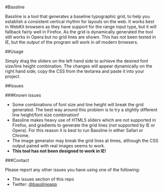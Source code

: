#Bassline

Bassline is a tool that generates a baseline typographic grid, to help you establish a consistent vertical rhythm for layouts on the web. It works best in WebKit browsers as they have support for the range input type, but it will fallback fairly well in Firefox. As the grid is dynamically generated the tool still works in Opera but no grid lines are shown. This has not been tested in IE, but the *output* of the program will work in *all* modern browsers.

##Usage

Simply drag the sliders on the left hand side to achieve the desired font size/line height combination. The changes will appear dynamically on the right hand side; copy the CSS from the textarea and paste it into your project.

##Issues

###Known issues

* Some combinations of font size and line height will break the grid generated. The best way around this problem is to try a slightly different line height/font size combination!
* Bassline makes heavy use of HTML5 sliders which are *not* supported in Firefox, and gradients to generate the grid lines (not supported by IE or Opera). For this reason it is best to run Bassline in either Safari or Chrome.
* The image generator may break the grid lines at times, although the CSS output paired with real images seems to work.
* **This tool has not been designed to work in IE!**

###Contact

Please report any other issues you have using one of the following:

* The issues section of this repo
* Twitter: [@basslineapp](http://twitter.com/basslineapp "Bassline on Twitter")